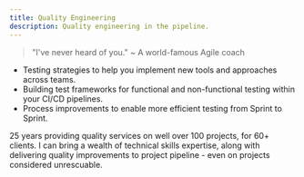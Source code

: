 ```yaml
---
title: Quality Engineering
description: Quality engineering in the pipeline.
---
```

> "I've never heard of you." ~ A world-famous Agile coach

- Testing strategies to help you implement new tools and approaches across teams.
- Building test frameworks for functional and non-functional testing within your CI/CD pipelines. 
- Process improvements to enable more efficient testing from Sprint to Sprint.

25 years providing quality services on well over 100 projects, for 60+ clients. I can bring a wealth of technical skills expertise, along with delivering quality improvements to project pipeline - even on projects considered unrescuable.
